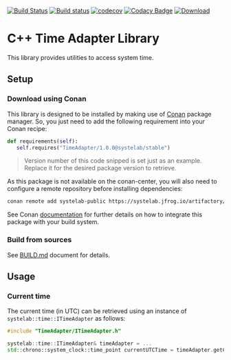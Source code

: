 [![Build Status](https://travis-ci.org/systelab/cpp-time-adapter.svg?branch=master)](https://travis-ci.org/systelab/cpp-time-adapter)
[![Build status](https://ci.appveyor.com/api/projects/status/bgkmqmsbvyvkl2d6?svg=true)](https://ci.appveyor.com/project/systelab/cpp-time-adapter)
[![codecov](https://codecov.io/gh/systelab/cpp-time-adapter/branch/master/graph/badge.svg)](https://codecov.io/gh/systelab/cpp-time-adapter)
[![Codacy Badge](https://api.codacy.com/project/badge/Grade/6526d0da00cb4c90ad196782faf09523)](https://www.codacy.com/manual/systelab/cpp-time-adapter?utm_source=github.com&amp;utm_medium=referral&amp;utm_content=systelab/cpp-time-adapter&amp;utm_campaign=Badge_Grade)
[![Download](https://api.bintray.com/packages/systelab/conan/TimeAdapter:systelab/images/download.svg)](https://bintray.com/systelab/conan/TimeAdapter:systelab/_latestVersion)

# C++ Time Adapter Library

This library provides utilities to access system time.


## Setup

### Download using Conan

This library is designed to be installed by making use of [Conan](https://conan.io/) package manager. So, you just need to add the following requirement into your Conan recipe:

```python
def requirements(self):
   self.requires("TimeAdapter/1.0.0@systelab/stable")
```

> Version number of this code snipped is set just as an example. Replace it for the desired package version to retrieve.

As this package is not available on the conan-center, you will also need to configure a remote repository before installing dependencies:

```bash
conan remote add systelab-public https://systelab.jfrog.io/artifactory/api/conan/cpp-conan-production-local
```

See Conan [documentation](https://docs.conan.io/en/latest/) for further details on how to integrate this package with your build system.

### Build from sources

See [BUILD.md](BUILD.md) document for details.


## Usage

### Current time

The current time (in UTC) can be retrieved using an instance of `systelab::time::ITimeAdapter` as follows:

``` cpp
#include "TimeAdapter/ITimeAdapter.h"

systelab::time::ITimeAdapter& timeAdapter = ...
std::chrono::system_clock::time_point currentUTCTime = timeAdapter.getCurrentUTCTime();
```
